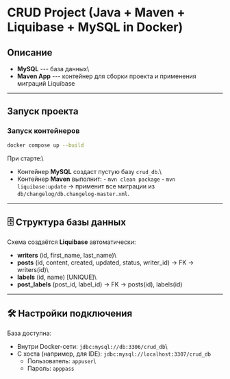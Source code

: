 # CRUD Project (Java + Maven + Liquibase + MySQL in Docker)

## Описание

- **MySQL** --- база данных\
- **Maven App** --- контейнер для сборки проекта и применения миграций
Liquibase

------------------------------------------------------------------------

## Запуск проекта

### Запуск контейнеров

``` bash
docker compose up --build
```

При старте:\
- Контейнер **MySQL** создаст пустую базу `crud_db`.\
- Контейнер **Maven** выполнит: - `mvn clean package` -
`mvn liquibase:update` → применит все миграции из
`db/changelog/db.changelog-master.xml`.

------------------------------------------------------------------------

## 🗄️ Структура базы данных

Схема создаётся **Liquibase** автоматически:

-   **writers** (id, first_name, last_name)\
-   **posts** (id, content, created, updated, status, writer_id) → FK →
    writers(id)\
-   **labels** (id, name) \[UNIQUE\]\
-   **post_labels** (post_id, label_id) → FK → posts(id), labels(id)

------------------------------------------------------------------------

## 🛠️ Настройки подключения

База доступна:

-   Внутри Docker-сети: `jdbc:mysql://db:3306/crud_db`\
-   С хоста (например, для IDE): `jdbc:mysql://localhost:3307/crud_db`
    -   Пользователь: `appuser`\
    -   Пароль: `apppass`
